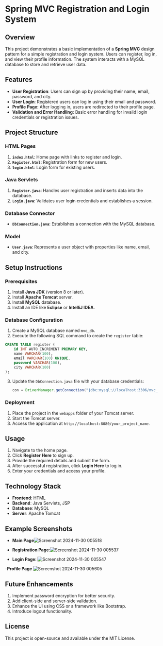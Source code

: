 # Spring MVC Registration and Login System

## Overview
This project demonstrates a basic implementation of a **Spring MVC** design pattern for a simple registration and login system. Users can register, log in, and view their profile information. The system interacts with a MySQL database to store and retrieve user data.

## Features
- **User Registration**: Users can sign up by providing their name, email, password, and city.
- **User Login**: Registered users can log in using their email and password.
- **Profile Page**: After logging in, users are redirected to their profile page.
- **Validation and Error Handling**: Basic error handling for invalid login credentials or registration issues.

## Project Structure
### HTML Pages
1. **`index.html`**: Home page with links to register and login.
2. **`Register.html`**: Registration form for new users.
3. **`login.html`**: Login form for existing users.

### Java Servlets
1. **`Register.java`**: Handles user registration and inserts data into the database.
2. **`Login.java`**: Validates user login credentials and establishes a session.

### Database Connector
- **`DbConnection.java`**: Establishes a connection with the MySQL database.

### Model
- **`User.java`**: Represents a user object with properties like name, email, and city.

## Setup Instructions

### Prerequisites
1. Install **Java JDK** (version 8 or later).
2. Install **Apache Tomcat** server.
3. Install **MySQL** database.
4. Install an IDE like **Eclipse** or **IntelliJ IDEA**.

### Database Configuration
1. Create a MySQL database named `mvc_db`.
2. Execute the following SQL command to create the `register` table:

```sql
CREATE TABLE register (
    id INT AUTO_INCREMENT PRIMARY KEY,
    name VARCHAR(100),
    email VARCHAR(100) UNIQUE,
    password VARCHAR(100),
    city VARCHAR(100)
);
```

3. Update the `DbConnection.java` file with your database credentials:
   ```java
   con = DriverManager.getConnection("jdbc:mysql://localhost:3306/mvc_db", "your_username", "your_password");
   ```

### Deployment
1. Place the project in the `webapps` folder of your Tomcat server.
2. Start the Tomcat server.
3. Access the application at `http://localhost:8080/your_project_name`.

## Usage
1. Navigate to the home page.
2. Click **Register Here** to sign up.
3. Provide the required details and submit the form.
4. After successful registration, click **Login Here** to log in.
5. Enter your credentials and access your profile.

## Technology Stack
- **Frontend**: HTML
- **Backend**: Java Servlets, JSP
- **Database**: MySQL
- **Server**: Apache Tomcat

## Example Screenshots
- **Main Page**![Screenshot 2024-11-30 005518](https://github.com/user-attachments/assets/1d4d7af1-0341-47c1-bf0c-fcc3bcf902f1)

  
- **Registration Page**:![Screenshot 2024-11-30 005537](https://github.com/user-attachments/assets/9a14e0fe-d36d-40b3-8151-657a6c76e5d0)

- **Login Page**:
![Screenshot 2024-11-30 005547](https://github.com/user-attachments/assets/5e73eccb-56b5-4442-874e-8a850b36983a)

-**Profile Page** 
![Screenshot 2024-11-30 005605](https://github.com/user-attachments/assets/28cc4679-0562-4ea8-819d-19cb22ea3d41)

## Future Enhancements
1. Implement password encryption for better security.
2. Add client-side and server-side validation.
3. Enhance the UI using CSS or a framework like Bootstrap.
4. Introduce logout functionality.

## License
This project is open-source and available under the MIT License.

